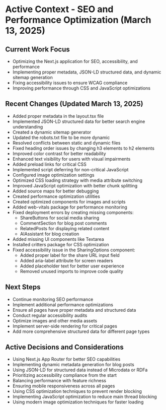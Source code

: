 # Active Context - SEO and Performance Optimization (March 13, 2025)

## Current Work Focus

- Optimizing the Next.js application for SEO, accessibility, and performance
- Implementing proper metadata, JSON-LD structured data, and dynamic sitemap generation
- Fixing accessibility issues to ensure WCAG compliance
- Improving performance through CSS and JavaScript optimizations

## Recent Changes (Updated March 13, 2025)

- Added proper metadata in the layout.tsx file
- Implemented JSON-LD structured data for better search engine understanding
- Created a dynamic sitemap generator
- Updated the robots.txt file to be more dynamic
- Resolved conflicts between static and dynamic files
- Fixed heading order issues by changing h3 elements to h2 elements
- Improved color contrast for better readability
- Enhanced text visibility for users with visual impairments
- Added preload links for critical CSS
- Implemented script deferring for non-critical JavaScript
- Configured image optimization settings
- Optimized CSS loading strategy with media attribute switching
- Improved JavaScript optimization with better chunk splitting
- Added source maps for better debugging
- Created performance optimization utilities
- Created optimized components for images and scripts
- Added web-vitals package for performance monitoring
- Fixed deployment errors by creating missing components:
  - ShareButtons for social media sharing
  - CommentSection for blog post comments
  - RelatedPosts for displaying related content
  - AIAssistant for blog creation
- Added missing UI components like Textarea
- Installed critters package for CSS optimization
- Fixed accessibility issue in the SharingOptions component:
  - Added proper label for the share URL input field
  - Added aria-label attribute for screen readers
  - Added placeholder text for better user experience
  - Removed unused imports to improve code quality

## Next Steps

- Continue monitoring SEO performance
- Implement additional performance optimizations
- Ensure all pages have proper metadata and structured data
- Conduct regular accessibility audits
- Optimize images and other media assets
- Implement server-side rendering for critical pages
- Add more comprehensive structured data for different page types

## Active Decisions and Considerations

- Using Next.js App Router for better SEO capabilities
- Implementing dynamic metadata generation for blog posts
- Using JSON-LD for structured data instead of Microdata or RDFa
- Prioritizing accessibility compliance from the start
- Balancing performance with feature richness
- Ensuring mobile responsiveness across all pages
- Using CSS optimization techniques to prevent render blocking
- Implementing JavaScript optimization to reduce main thread blocking
- Using modern image optimization techniques for faster loading
